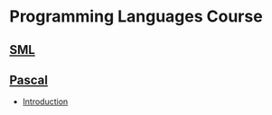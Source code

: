 # Programming Languages Course

## [SML](./Material/Tutorials/sml/)
## [Pascal](./Material/Tutorials/pascal/)


* [Introduction](./Material/Tutorials/sml/introduction.md)
